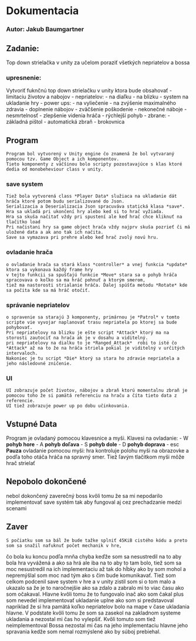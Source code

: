 # Dokumentacia

### Autor: Jakub Baumgartner

## Zadanie:
Top down strielačka v unity za učelom poraziť všetkých nepriatelov a bossa
### upresnenie:
Vytvoriť fuknčnú top down strielačku v unity ktora bude obsahovať
    - limitaciu životov a nabojov
    - nepriatelov:
        - na diaľku
        - na blizku 
    - system na ukladanie hry
    - power ups:
        - na vyliečenie
        - na zvýšenie maximalného zdravia
        - doplnenie nábojov
        - zväčšenie poškodenie
        - nekonečné náboje
        - nesmrtelnosť
        - zlepšenie videnia hráča
        - rýchlejší pohyb
    - zbrane:
        - základná pištol
        - automatická zbraň
        - brokovnica

## Program

    Program bol vytvorený v Unity engine čo znamená že bol vytvaraný pomocou tzv. Game Object a ich komponentov.
    Tieto komponenty z väčšinou bolo scripty pozostavajúce s klas ktoré dedia od monobeheviour class v unity.
### save system
    Tiež bola vytvorená class *Player Data* služiaca na ukladanie dát hráča ktoré potom budu serializované do Json.
    Serializacia a Deserializacia Json spracuváva statická klasa *save*.
    Hra sa ukladá pri ukončení hry alebo ked si to hrač vyžiada.
    Hra sa skuša načitať vždy pri spustení ale keď hrač chce kliknuť na tlačitko load
    Pri načistani hry sa game object hrača vždy najprv skuša pozrieť či má uložené data a ak ano tak ich načita.
    Save sa vymazava pri prehre alebo keď hrač zvolý novú hru.
### ovladanie hrača
    o ovladanie hrača sa stará klass *controller* a vnej funkcia *update* ktora sa vykonava každý frame hry
    v tejto funkcii sa spušťajú funkcie *Move* stara sa o pohyb hráča spracovava o koľko sa ma hráč pohnuť a ktorým smerom,
    tiež ma nastorosti strialanie hráča. Ďalej spúšťa metodu *Rotate* kde sa počita kde sa má hráč otočiť.
### správanie nepriatelov
    o spravenie sa starajú 3 komponenty, primárnou je *Patrol* v tomto scripte vie vyvojar naplanovať trasu nepriatela po ktorej sa bude pohybovať.
    Pri nepriatelovy na blizku je ešte script *Attack* ktorý ma na storosti zautociť na hrača ak je v dosahu a viditelný.
    pri nepriatelovy na dialku to je *Ranged_Attack*  robi to isté čo *Attack* až na to že na hráča striela pokial je viditelný v určitých intervaloch.
    Nakoniec je tu script *Die* ktorý sa stara ho zdravie nepriatela a jeho následovné zničenie.
### UI
    UI zobrazuje počet životov, nábojov a zbraň ktorú momentalnu zbraň je pomocou toho že si pamätá referenciu na hraču a číta tieto data z referencie.
    UI tiež zobrazuje power up po dobu učinkovania.




## Vstupné Data
Program je ovladaný pomocou klavesnice a myši.
  Klavesi na ovladanie:
    - W **pohyb hore**
    - A **pohyb doľava**
    - S **pohyb dole**
    - D **pohyb doprava**
    - esc **Pauza**
ovladanie pomocou myši:
    hra kontroluje polohu myši na obrazovke a podľa toho otáča hráča na spravný smer.
    Tiež ľavým tlačitkom myši môže hrač strielať

## Nepobolo dokončené
nebol dokončený zaverečný boss kvôli tomu že sa mi nepodarilo implementovať save systém
tak aby fungoval aj cez prechadzanie medzi scenami

## Zaver
    S počiatku som sa bál že bude tažke splniť 45KiB cistého kódu a preto som sa snažil nafuknuť počet mechanik v hre,
čo bola ku koncu podľa mnňa chyba keďže som sa nesustredil na to aby bola hra vyvážená a ako sa hrá ale iba na to aby to 
tam bolo, tiež som sa moc nesustredil na ich implementaciu až tak do hĺbky ako by som mohol a nepremýšlal som moc nad tým ako
s čim bude komunikavať. 
    Tiež som celkom podcenil save system v hre a v unity zistil som si o tom malo a ukazalo sa že je to naročnejšie ako sa zdalo 
a zabralo mi to viac času ako som očakaval. Hlavne kvôli tomu že to fungovalo inač ako som čakal plus som nevedel implementovať ukladanie
uplne ako som si predstavoval napriklad že si hra pamätá koľko nepriatelov bolo na mape v čase ukladania hlavne. V podstate kvôli tomu že som
sa zasekol na zakladnom systeme ukladania a nezostal mi čas ho vylepšiť.
    Kvôli tomuto som tiež neimplementoval Bossa nezostal mi čas na jeho implementaciu hlavne jeho spravania kedže som nemal rozmýslené ako 
by súboj prebiehal.
